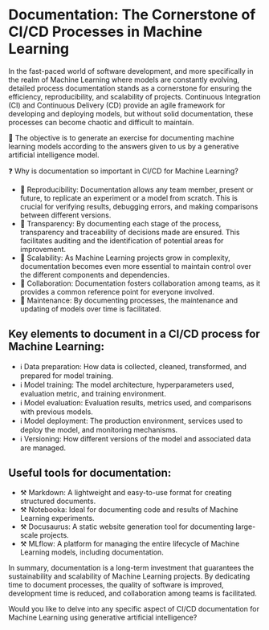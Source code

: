 # Documentation: The Cornerstone of CI/CD Processes in Machine Learning

In the fast-paced world of software development, and more specifically in the realm of Machine Learning where models are constantly evolving, detailed process documentation stands as a cornerstone for ensuring the efficiency, reproducibility, and scalability of projects. Continuous Integration (CI) and Continuous Delivery (CD) provide an agile framework for developing and deploying models, but without solid documentation, these processes can become chaotic and difficult to maintain.

🎯 The objective is to generate an exercise for documenting machine learning models according to the answers given to us by a generative artificial intelligence model.
 
❓ Why is documentation so important in CI/CD for Machine Learning?

- 🔬 Reproducibility: Documentation allows any team member, present or future, to replicate an experiment or a model from scratch. This is crucial for verifying results, debugging errors, and making comparisons between different versions.
- 🔬 Transparency: By documenting each stage of the process, transparency and traceability of decisions made are ensured. This facilitates auditing and the identification of potential areas for improvement.
- 🔬 Scalability: As Machine Learning projects grow in complexity, documentation becomes even more essential to maintain control over the different components and dependencies.
- 🔬 Collaboration: Documentation fosters collaboration among teams, as it provides a common reference point for everyone involved.
- 🔬 Maintenance: By documenting processes, the maintenance and updating of models over time is facilitated.

## Key elements to document in a CI/CD process for Machine Learning:

- ℹ️ Data preparation: How data is collected, cleaned, transformed, and prepared for model training.
- ℹ️ Model training: The model architecture, hyperparameters used, evaluation metric, and training environment.
- ℹ️ Model evaluation: Evaluation results, metrics used, and comparisons with previous models.
- ℹ️ Model deployment: The production environment, services used to deploy the model, and monitoring mechanisms.
- ℹ️ Versioning: How different versions of the model and associated data are managed.

## Useful tools for documentation:

- ⚒️ Markdown: A lightweight and easy-to-use format for creating structured documents.
- ⚒️ Notebooka: Ideal for documenting code and results of Machine Learning experiments.
- ⚒️ Docusaurus: A static website generation tool for documenting large-scale projects.
- ⚒️ MLflow: A platform for managing the entire lifecycle of Machine Learning models, including documentation.

In summary, documentation is a long-term investment that guarantees the sustainability and scalability of Machine Learning projects. By dedicating time to document processes, the quality of software is improved, development time is reduced, and collaboration among teams is facilitated.

Would you like to delve into any specific aspect of CI/CD documentation for Machine Learning using generative artificial intelligence?

